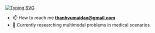 [![Typing SVG](https://readme-typing-svg.herokuapp.com?font=Fira+Code&pause=1000&width=435&lines=Hi+Everyone%2C+I+am+Mai+Dao+Thanh+Vu)](https://git.io/typing-svg)
- 📫 How to reach me **thanhvumaidao@gmail.com**
- 📸 Currently researching multimodal problems in medical scenarios
